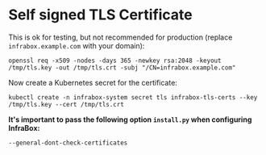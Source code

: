 # Self signed TLS Certificate
This is ok for testing, but not recommended for production (replace `infrabox.example.com` with your domain):

    openssl req -x509 -nodes -days 365 -newkey rsa:2048 -keyout /tmp/tls.key -out /tmp/tls.crt -subj "/CN=infrabox.example.com"

Now create a Kubernetes secret for the certificate:

    kubectl create -n infrabox-system secret tls infrabox-tls-certs --key /tmp/tls.key --cert /tmp/tls.crt

**It's important to pass the following option `install.py` when configuring InfraBox:**

    --general-dont-check-certificates
